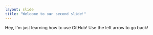 ```yaml
---
layout: slide
title: "Welcome to our second slide!"
---
```

Hey, I'm just learning how to use GitHub!
Use the left arrow to go back!
